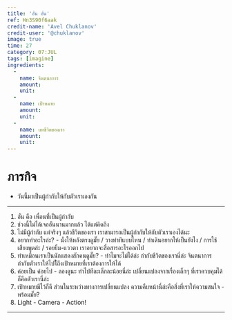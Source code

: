 ```yaml
---
title: 'อั๋น อั๋น'
ref: Hn3S90f6aak
credit-name: 'Avel Chuklanov'
credit-user: '@chuklanov'
image: true
time: 27
category: 07:JUL
tags: [imagine]
ingredients:
  -
    name: จินตนาการ
    amount:
    unit:
  -
    name: เป้าหมาย
    amount:
    unit:
  -
    name: บทชีวิตของเรา
    amount:
    unit:
---
```


# ภารกิจ
 - วันนี้มาเป็นผู้กำกับให้กับตัวเราเองกัน

---

1. อั๋น คือ เพื่อนที่เป็นผู้กำกับ
2. ช่วงนี้ไม่ได้เจออั๋นนานมากแล้ว ได้แต่คิดถึง
3. ไม่มีผู้กำกับ แต่จริงๆ แล้วชีวิตของเรา เราสามารถเป็นผู้กำกับให้กับตัวเราเองได้นะ
4. อยากทำอะไรล่ะ? - นั่งให้หลังตรงดูมั๊ย / วางท่าทีแบบไหน / ท่าเดินอยากให้เป็นยังไง / การใช้เสียงพูดล่ะ / รอยยิ้ม-แววตา เราอยากจะสื่อสารอะไรออกไป
5. ทำเหมือนเราเป็นนักแสดงสักคนดูมั๊ย? - ทำไมจะไม่ได้ล่ะ กำกับชีวิตของเรานี่ล่ะ จินตนาการ กำกับตัวเราให้ไปใ้ถึงเป้าหมายที่เราต้องการให้ได้
6. ค่อยเป็น ค่อยไป - ลองดูนะ ทำไปทีละเล็กละน้อยนี่ล่ะ เปลี่ยนแปลงจากเรื่องเล็กๆ ที่เราควบคุมได้ก็คือตัวเรานี่ล่ะ
7. เป้าหมายมีไว้ก็ดี ส่วนในระหว่างทางการเปลี่ยนแปลง ความคืบหน้านี่ล่ะคือสิ่งที่เราให้ความสนใจ - พร้อมมั๊ย?
8. Light - Camera - Action!

---
